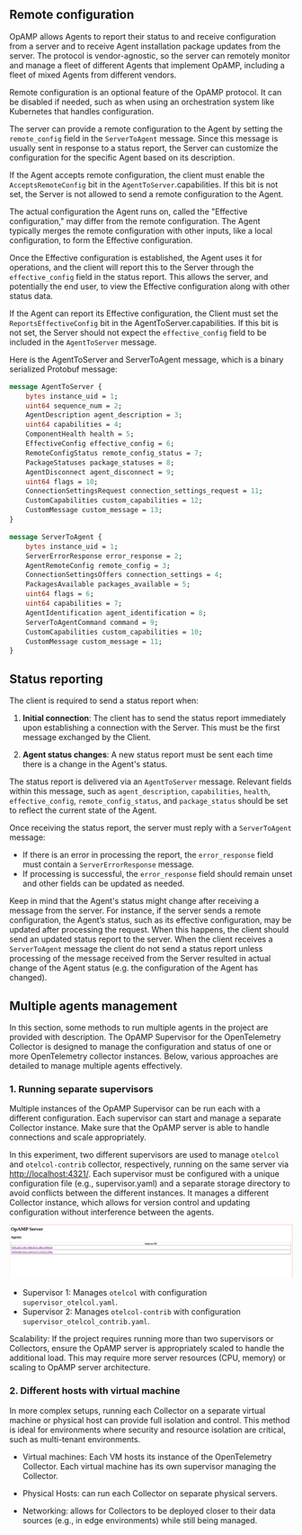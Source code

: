 ## Remote configuration
OpAMP allows Agents to report their status to and receive configuration from a server and to receive Agent installation package updates from the server. The protocol is vendor-agnostic, so the server can remotely monitor and manage a fleet of different Agents that implement OpAMP, including a fleet of mixed Agents from different vendors.

Remote configuration is an optional feature of the OpAMP protocol. It can be disabled if needed, such as when using an orchestration system like Kubernetes that handles configuration.

The server can provide a remote configuration to the Agent by setting the `remote_config` field in the `ServerToAgent` message. Since this message is usually sent in response to a status report, the Server can customize the configuration for the specific Agent based on its description.

If the Agent accepts remote configuration, the client must enable the `AcceptsRemoteConfig` bit in the `AgentToServer`.capabilities. If this bit is not set, the Server is not allowed to send a remote configuration to the Agent.

The actual configuration the Agent runs on, called the "Effective configuration," may differ from the remote configuration. The Agent typically merges the remote configuration with other inputs, like a local configuration, to form the Effective configuration.

Once the Effective configuration is established, the Agent uses it for operations, and the client will report this to the Server through the `effective_config` field in the status report. This allows the server, and potentially the end user, to view the Effective configuration along with other status data.

If the Agent can report its Effective configuration, the Client must set the `ReportsEffectiveConfig` bit in the AgentToServer.capabilities. If this bit is not set, the Server should not expect the `effective_config` field to be included in the `AgentToServer` message.

Here is the AgentToServer and ServerToAgent message, which is a binary serialized Protobuf message:
```protobuf
message AgentToServer {
    bytes instance_uid = 1;
    uint64 sequence_num = 2;
    AgentDescription agent_description = 3;
    uint64 capabilities = 4;
    ComponentHealth health = 5;
    EffectiveConfig effective_config = 6;
    RemoteConfigStatus remote_config_status = 7;
    PackageStatuses package_statuses = 8;
    AgentDisconnect agent_disconnect = 9;
    uint64 flags = 10;
    ConnectionSettingsRequest connection_settings_request = 11; 
    CustomCapabilities custom_capabilities = 12;
    CustomMessage custom_message = 13; 
}
```

```protobuf
message ServerToAgent {
    bytes instance_uid = 1;
    ServerErrorResponse error_response = 2;
    AgentRemoteConfig remote_config = 3;
    ConnectionSettingsOffers connection_settings = 4; 
    PackagesAvailable packages_available = 5; 
    uint64 flags = 6;
    uint64 capabilities = 7;
    AgentIdentification agent_identification = 8;
    ServerToAgentCommand command = 9; 
    CustomCapabilities custom_capabilities = 10; 
    CustomMessage custom_message = 11; 
}
```


## Status reporting
The client is required to send a status report when:

1. **Initial connection**: The client has to send the status report immediately upon establishing a connection with the Server. This must be the first message exchanged by the Client.

2. **Agent status changes**: A new status report must be sent each time there is a change in the Agent's status.

The status report is delivered via an `AgentToServer` message. Relevant fields within this message, such as `agent_description`, `capabilities`, `health`, `effective_config`, `remote_config_status`, and `package_status` should be set to reflect the current state of the Agent.

Once receiving the status report, the server must reply with a `ServerToAgent` message:
- If there is an error in processing the report, the `error_response` field must contain a `ServerErrorResponse` message.
- If processing is successful, the `error_response` field should remain unset and other fields can be updated as needed.

Keep in mind that the Agent's status might change after receiving a message from the server. For instance, if the server sends a remote configuration, the Agent’s status, such as its effective configuration, may be updated after processing the request. When this happens, the client should send an updated status report to the server. When the client receives a `ServerToAgent` message the client do not send a status report unless processing of the message received from the Server resulted in actual change of the Agent status (e.g. the configuration of the Agent has changed).

## Multiple agents management

In this section, some methods to run multiple agents in the project are provided with description. The OpAMP Supervisor for the OpenTelemetry Collector is designed to manage the configuration and status of one or more OpenTelemetry collector instances. Below, various approaches are detailed to manage multiple agents effectively.

### 1. Running separate supervisors
Multiple instances of the OpAMP Supervisor can be run each with a different configuration. Each supervisor can start and manage a separate Collector instance. Make sure that the OpAMP server is able to handle connections and scale appropriately. 

In this experiment, two different supervisors are used to manage `otelcol` and `otelcol-contrib` collector, respectively, running on the same server via [http://localhost:4321/](http://localhost:4321/). Each supervisor must be configured with a unique configuration file (e.g., supervisor.yaml) and a separate storage directory to avoid conflicts between the different instances. It manages a different Collector instance, which allows for version control and updating configuration without interference between the agents.

![img](1_multiplesupervisor.png)

- Supervisor 1: Manages `otelcol` with configuration `supervisor_otelcol.yaml`.
- Supervisor 2: Manages `otelcol-contrib` with configuration `supervisor_otelcol_contrib.yaml`.

Scalability: If the project requires running more than two supervisors or Collectors, ensure the OpAMP server is appropriately scaled to handle the additional load. This may require more server resources (CPU, memory) or scaling to OpAMP server architecture.

### 2. Different hosts with virtual machine
In more complex setups, running each Collector on a separate virtual machine or physical host can provide full isolation and control. This method is ideal for environments where security and resource isolation are critical, such as multi-tenant environments.

* Virtual machines: Each VM hosts its instance of the OpenTelemetry Collector. Each virtual machine has its own supervisor managing the Collector.

* Physical Hosts: can run each Collector on separate physical servers.

* Networking: allows for Collectors to be deployed closer to their data sources (e.g., in edge environments) while still being managed.